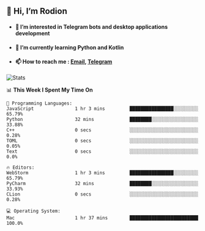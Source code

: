 ## 👋 Hi, I’m Rodion
- #### 👀 I’m interested in Telegram bots and desktop applications development
- #### 🌱 I’m currently learning Python and Kotlin
- #### 📫 How to reach me : [Email](mailto:me@lavn.ml), [Telegram](https://t.me/fast_geek)

![Stats](https://github-readme-stats.vercel.app/api?username=rodion-gudz&show_icons=true&theme=github_dark&hide_border=true&hide=issues&count_private=true&layout=compact)


<!--START_SECTION:waka-->
📊 **This Week I Spent My Time On** 

```text
💬 Programming Languages: 
JavaScript               1 hr 3 mins         ████████████████░░░░░░░░░   65.79% 
Python                   32 mins             ████████░░░░░░░░░░░░░░░░░   33.88% 
C++                      0 secs              ░░░░░░░░░░░░░░░░░░░░░░░░░   0.28% 
TOML                     0 secs              ░░░░░░░░░░░░░░░░░░░░░░░░░   0.05% 
Text                     0 secs              ░░░░░░░░░░░░░░░░░░░░░░░░░   0.0%

🔥 Editors: 
WebStorm                 1 hr 3 mins         ████████████████░░░░░░░░░   65.79% 
PyCharm                  32 mins             ████████░░░░░░░░░░░░░░░░░   33.93% 
CLion                    0 secs              ░░░░░░░░░░░░░░░░░░░░░░░░░   0.28%

💻 Operating System: 
Mac                      1 hr 37 mins        █████████████████████████   100.0%

```


<!--END_SECTION:waka-->
